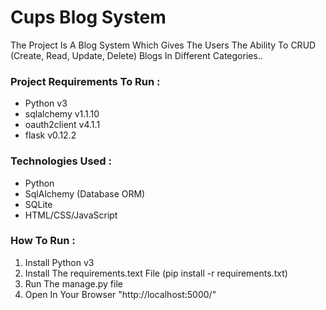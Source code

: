 # Cups Blog System

The Project Is A Blog System Which Gives The Users The Ability To CRUD (Create, Read, Update, Delete) Blogs In Different Categories..

### Project Requirements To Run :
  * Python v3
  * sqlalchemy v1.1.10
  * oauth2client v4.1.1
  * flask v0.12.2

### Technologies Used :
  * Python
  * SqlAlchemy (Database ORM)
  * SQLite
  * HTML/CSS/JavaScript

### How To Run :
  1. Install Python v3
  2. Install The requirements.text File (pip install -r requirements.txt) 
  3. Run The manage.py file
  4. Open In Your Browser "http://localhost:5000/"
